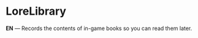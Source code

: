 LoreLibrary
==============

**EN** — Records the contents of in-game books so you can read them later.

